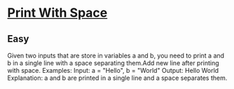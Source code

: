 # [Print With Space](https://www.geeksforgeeks.org/problems/print-with-space/1?page=2&category=Java&sortBy=submissions)
## Easy
Given two inputs that are store in variables a and b, you need to print a and b in a single line with a space separating them.Add new line after printing with space.
Examples:
Input: a = "Hello", b = "World"
Output: Hello World
Explanation: a and b are printed in a single line and a space separates them.
